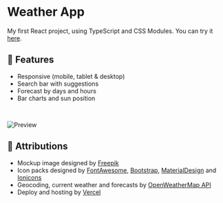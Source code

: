 # Weather App

My first React project, using TypeScript and CSS Modules. You can try it [here](https://weather-app-federicodesia.vercel.app/).

## 🎉 Features

- Responsive (mobile, tablet & desktop)
- Search bar with suggestions
- Forecast by days and hours
- Bar charts and sun position

<br>

![Preview](https://user-images.githubusercontent.com/44307990/176850997-5d5fc823-b442-42a5-821b-679bed22490a.png)

## 🙇 Attributions

- Mockup image designed by [Freepik](https://www.freepik.com/)
- Icon packs designed by [FontAwesome](https://fontawesome.com/icons), [Bootstrap](https://github.com/twbs/icons), [MaterialDesign](https://developers.google.com/fonts/docs/material_icons) and [Ionicons](https://ionic.io/ionicons)
- Geocoding, current weather and forecasts by [OpenWeatherMap API](https://openweathermap.org/api)
- Deploy and hosting by [Vercel](https://vercel.com/)